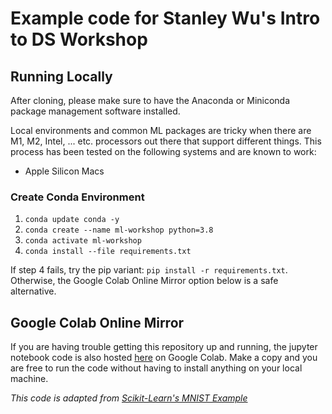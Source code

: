 # Example code for Stanley Wu's Intro to DS Workshop

## Running Locally
After cloning, please make sure to have the Anaconda or Miniconda package management software installed.

Local environments and common ML packages are tricky when there are M1, M2, Intel, ... etc. processors out there that support different things. This process has been tested on the following systems and are known to work:
- Apple Silicon Macs
### Create Conda Environment
1. `conda update conda -y`
2. `conda create --name ml-workshop python=3.8`
3. `conda activate ml-workshop`
4. `conda install --file requirements.txt`

If step 4 fails, try the pip variant: `pip install -r requirements.txt`. Otherwise, the Google Colab Online Mirror option below is a safe alternative.

## Google Colab Online Mirror
If you are having trouble getting this repository up and running, the jupyter notebook code is also hosted [here](https://colab.research.google.com/drive/1a3orxypugt5Pj2JmAwHcdkYQoFPOWv23?usp=sharing) on Google Colab. Make a copy and you are free to run the code without having to install anything on your local machine.

_This code is adapted from [Scikit-Learn's MNIST Example](https://scikit-learn.org/stable/auto_examples/classification/plot_digits_classification.html)_
